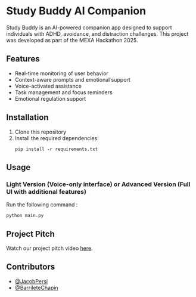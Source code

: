 # Study Buddy AI Companion

Study Buddy is an AI-powered companion app designed to support individuals with ADHD, avoidance, and distraction challenges. This project was developed as part of the MEXA Hackathon 2025.

## Features

- Real-time monitoring of user behavior
- Context-aware prompts and emotional support
- Voice-activated assistance
- Task management and focus reminders
- Emotional regulation support

## Installation

1. Clone this repository
2. Install the required dependencies:
   ```
   pip install -r requirements.txt
   ```

## Usage

### Light Version (Voice-only interface) or Advanced Version (Full UI with additional features)
Run the following command :
```
python main.py
```


## Project Pitch

Watch our project pitch video [here](https://www.youtube.com/watch?v=rQBf2P4-ZHo).

## Contributors
- [@JacobPersi](https://github.com/JacobPersi)
- [@BarrileteChapin](https://github.com/BarrileteChapin)



